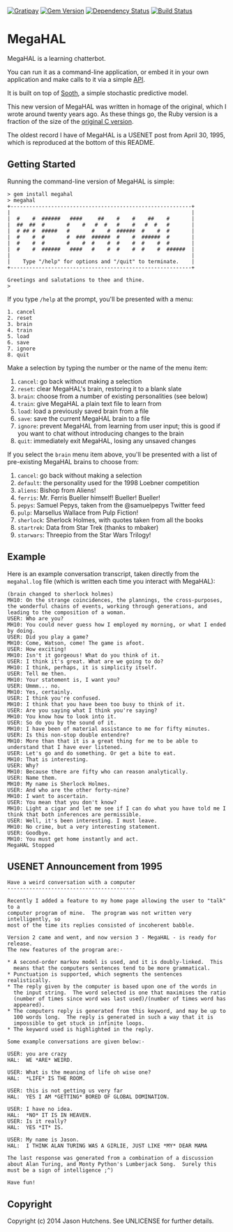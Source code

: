 [![Gratipay](https://img.shields.io/gratipay/Kranzky.svg)](https://gratipay.com/Kranzky/)
[![Gem Version](https://badge.fury.io/rb/megahal.svg)](http://badge.fury.io/rb/megahal)
[![Dependency Status](https://gemnasium.com/jasonhutchens/megahal.png)](https://gemnasium.com/jasonhutchens/megahal)
[![Build Status](https://semaphoreapp.com/api/v1/projects/6889bf33-e547-4200-a4fb-66b339a83d82/307128/shields_badge.svg)](https://semaphoreapp.com/jasonhutchens/megahal)

MegaHAL
=======

MegaHAL is a learning chatterbot.

You can run it as a command-line application, or embed it in your own
application and make calls to it via a simple
[API](http://www.rubydoc.info/gems/megahal/).

It is built on top of [Sooth](https://github.com/jasonhutchens/sooth), a simple
stochastic predictive model.

This new version of MegaHAL was written in homage of the original, which I wrote
around twenty years ago. As these things go, the Ruby version is a fraction of
the size of the [original C version](https://github.com/pteichman/megahal/blob/master/Megahal/megahal.c).

The oldest record I have of MegaHAL is a USENET post from April 30, 1995,
which is reproduced at the bottom of this README.

Getting Started
---------------

Running the command-line version of MegaHAL is simple:

```
> gem install megahal
> megahal
+----------------------------------------------------------+
|                                                          |
|  #    #  ######   ####     ##    #    #    ##    #       |
|  ##  ##  #       #    #   #  #   #    #   #  #   #       |
|  # ## #  #####   #       #    #  ######  #    #  #       |
|  #    #  #       #  ###  ######  #    #  ######  #       |
|  #    #  #       #    #  #    #  #    #  #    #  #       |
|  #    #  ######   ####   #    #  #    #  #    #  ######  |
|                                                          |
|    Type "/help" for options and "/quit" to terminate.    |
+----------------------------------------------------------+

Greetings and salutations to thee and thine.
>
```

If you type `/help` at the prompt, you'll be presented with a menu:

```
1. cancel
2. reset
3. brain
4. train
5. load
6. save
7. ignore
8. quit
```

Make a selection by typing the number or the name of the menu item:

1. `cancel`: go back without making a selection
1. `reset`: clear MegaHAL's brain, restoring it to a blank slate
1. `brain`: choose from a number of existing personalities (see below)
1. `train`: give MegaHAL a plain text file to learn from
1. `load`: load a previously saved brain from a file
1. `save`: save the current MegaHAL brain to a file
1. `ignore`: prevent MegaHAL from learning from user input; this is good if you want to chat without introducing changes to the brain
1. `quit`: immediately exit MegaHAL, losing any unsaved changes

If you select the `brain` menu item above, you'll be presented with a list of
pre-existing MegaHAL brains to choose from:

1. `cancel`: go back without making a selection
2. `default`: the personality used for the 1998 Loebner competition
3. `aliens`: Bishop from Aliens!
4. `ferris`: Mr. Ferris Bueller himself! Bueller! Bueller!
5. `pepys`: Samuel Pepys, taken from the @samuelpepys Twitter feed
6. `pulp`: Marsellus Wallace from Pulp Fiction!
7. `sherlock`: Sherlock Holmes, with quotes taken from all the books
8. `startrek`: Data from Star Trek (thanks to mbaker)
9. `starwars`: Threepio from the Star Wars Trilogy!

Example
-------

Here is an example conversation transcript, taken directly from the `megahal.log` file (which is written each time you interact with MegaHAL):

```
(brain changed to sherlock holmes)
MH10: On the strange coincidences, the plannings, the cross-purposes, the wonderful chains of events, working through generations, and leading to the composition of a woman.
USER: Who are you?
MH10: You could never guess how I employed my morning, or what I ended by doing.
USER: Did you play a game?
MH10: Come, Watson, come! The game is afoot.
USER: How exciting!
MH10: Isn't it gorgeous! What do you think of it.
USER: I think it's great. What are we going to do?
MH10: I think, perhaps, it is simplicity itself.
USER: Tell me then.
MH10: Your statement is, I want you?
USER: Ummm... no.
MH10: Yes, certainly.
USER: I think you're confused.
MH10: I think that you have been too busy to think of it.
USER: Are you saying what I think you're saying?
MH10: You know how to look into it.
USER: So do you by the sound of it.
MH10: I have been of material assistance to me for fifty minutes.
USER: Is this non-stop double entendre?
MH10: More than that it is a great thing for me to be able to understand that I have ever listened.
USER: Let's go and do something. Or get a bite to eat.
MH10: That is interesting.
USER: Why?
MH10: Because there are fifty who can reason analytically.
USER: Name them.
MH10: My name is Sherlock Holmes.
USER: And who are the other forty-nine?
MH10: I want to ascertain.
USER: You mean that you don't know?
MH10: Light a cigar and let me see if I can do what you have told me I think that both inferences are permissible.
USER: Well, it's been interesting. I must leave.
MH10: No crime, but a very interesting statement.
USER: Goodbye.
MH10: You must get home instantly and act.
MegaHAL Stopped
```

USENET Announcement from 1995
-----------------------------

```
Have a weird conversation with a computer
-----------------------------------------

Recently I added a feature to my home page allowing the user to "talk" to a
computer program of mine.  The program was not written very intelligently, so
most of the time its replies consisted of incoherent babble.

Version 2 came and went, and now version 3 - MegaHAL - is ready for release.
The new features of the program are:-

* A second-order markov model is used, and it is doubly-linked.  This
  means that the computers sentences tend to be more grammatical.
* Punctuation is supported, which segments the sentences realistically.
* The reply given by the computer is based upon one of the words in
  the input string.  The word selected is one that maximises the ratio
  (number of times since word was last used)/(number of times word has
  appeared).
* The computers reply is generated from this keyword, and may be up to
  100 words long.  The reply is generated in such a way that it is
  impossible to get stuck in infinite loops.
* The keyword used is highlighted in the reply.

Some example conversations are given below:-

USER: you are crazy
HAL:  WE *ARE* WEIRD.

USER: What is the meaning of life oh wise one?
HAL:  *LIFE* IS THE ROOM.

USER: this is not getting us very far
HAL:  YES I AM *GETTING* BORED OF GLOBAL DOMINATION.

USER: I have no idea.
HAL:  *NO* IT IS IN HEAVEN.
USER: Is it really?
HAL:  YES *IT* IS.

USER: My name is Jason.
HAL:  I THINK ALAN TURING WAS A GIRLIE, JUST LIKE *MY* DEAR MAMA

The last response was generated from a combination of a discussion
about Alan Turing, and Monty Python's Lumberjack Song.  Surely this
must be a sign of intelligence ;^)

Have fun!
```

Copyright
---------

Copyright (c) 2014 Jason Hutchens. See UNLICENSE for further details.
